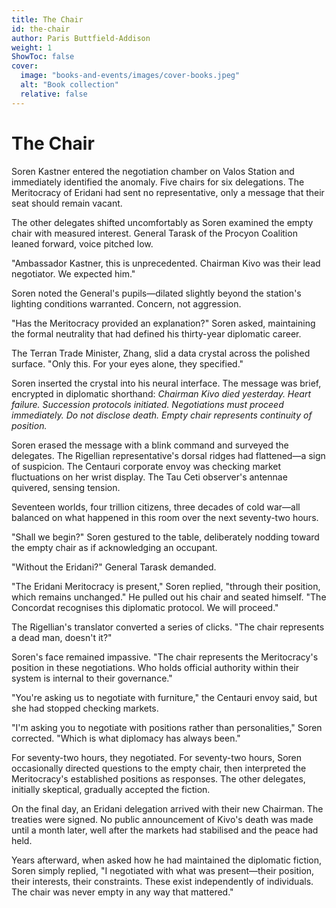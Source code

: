 ```yaml
---
title: The Chair
id: the-chair
author: Paris Buttfield-Addison
weight: 1
ShowToc: false
cover:
  image: "books-and-events/images/cover-books.jpeg"
  alt: "Book collection"
  relative: false
---
```


<!---
This story is not licensed to you under any open license. 
-->

# The Chair

Soren Kastner entered the negotiation chamber on Valos Station and immediately identified the anomaly. Five chairs for six delegations. The Meritocracy of Eridani had sent no representative, only a message that their seat should remain vacant.

The other delegates shifted uncomfortably as Soren examined the empty chair with measured interest. General Tarask of the Procyon Coalition leaned forward, voice pitched low.

"Ambassador Kastner, this is unprecedented. Chairman Kivo was their lead negotiator. We expected him."

Soren noted the General's pupils—dilated slightly beyond the station's lighting conditions warranted. Concern, not aggression.

"Has the Meritocracy provided an explanation?" Soren asked, maintaining the formal neutrality that had defined his thirty-year diplomatic career.

The Terran Trade Minister, Zhang, slid a data crystal across the polished surface. "Only this. For your eyes alone, they specified."

Soren inserted the crystal into his neural interface. The message was brief, encrypted in diplomatic shorthand: *Chairman Kivo died yesterday. Heart failure. Succession protocols initiated. Negotiations must proceed immediately. Do not disclose death. Empty chair represents continuity of position.*

Soren erased the message with a blink command and surveyed the delegates. The Rigellian representative's dorsal ridges had flattened—a sign of suspicion. The Centauri corporate envoy was checking market fluctuations on her wrist display. The Tau Ceti observer's antennae quivered, sensing tension.

Seventeen worlds, four trillion citizens, three decades of cold war—all balanced on what happened in this room over the next seventy-two hours.

"Shall we begin?" Soren gestured to the table, deliberately nodding toward the empty chair as if acknowledging an occupant.

"Without the Eridani?" General Tarask demanded.

"The Eridani Meritocracy is present," Soren replied, "through their position, which remains unchanged." He pulled out his chair and seated himself. "The Concordat recognises this diplomatic protocol. We will proceed."

The Rigellian's translator converted a series of clicks. "The chair represents a dead man, doesn't it?"

Soren's face remained impassive. "The chair represents the Meritocracy's position in these negotiations. Who holds official authority within their system is internal to their governance."

"You're asking us to negotiate with furniture," the Centauri envoy said, but she had stopped checking markets.

"I'm asking you to negotiate with positions rather than personalities," Soren corrected. "Which is what diplomacy has always been."

For seventy-two hours, they negotiated. For seventy-two hours, Soren occasionally directed questions to the empty chair, then interpreted the Meritocracy's established positions as responses. The other delegates, initially skeptical, gradually accepted the fiction.

On the final day, an Eridani delegation arrived with their new Chairman. The treaties were signed. No public announcement of Kivo's death was made until a month later, well after the markets had stabilised and the peace had held.

Years afterward, when asked how he had maintained the diplomatic fiction, Soren simply replied, "I negotiated with what was present—their position, their interests, their constraints. These exist independently of individuals. The chair was never empty in any way that mattered."